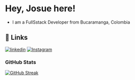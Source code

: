 
# Hey, Josue here!

* I am a FullSstack Developer from Bucaramanga, Colombia 

## 🔗 Links
[![linkedin](https://img.shields.io/badge/linkedin-0A66C2?style=for-the-badge&logo=linkedin&logoColor=white)](https://www.linkedin.com/in/josue-rueda-1a9a4934a/)
[![Instagram](https://img.shields.io/badge/Instagram-E4405F?style=for-the-badge&logo=instagram&logoColor=white)](https://www.instagram.com/josuedeur/?next=%2F)


### GitHub Stats
[![GitHub Streak](https://github-readme-streak-stats.herokuapp.com?user=Deurrr&theme=blue-navy&hide_border=true&date_format=M%20j%5B%2C%20Y%5D&mode=weekly)](https://git.io/streak-stats)


